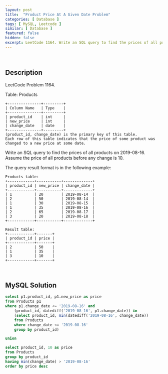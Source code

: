 ```yaml
---
layout: post
title:  "Product Price At A Given Date Problem"
categories: [ Database ]
tags: [ MySQL, Leetcode ]
similar: [ Database ]
featured: false
hidden: false
excerpt: LeetCode 1164. Write an SQL query to find the prices of all products on 2019-08-16.
---
```


<br />

## Description

LeetCode Problem 1164. 

Table: Products

```
+---------------+---------+
| Column Name   | Type    |
+---------------+---------+
| product_id    | int     |
| new_price     | int     |
| change_date   | date    |
+---------------+---------+
(product_id, change_date) is the primary key of this table.
Each row of this table indicates that the price of some product was changed to a new price at some date.
```

Write an SQL query to find the prices of all products on 2019-08-16. Assume the price of all products before any change is 10.

The query result format is in the following example:

```
Products table:
+------------+-----------+-------------+
| product_id | new_price | change_date |
+------------+-----------+-------------+
| 1          | 20        | 2019-08-14  |
| 2          | 50        | 2019-08-14  |
| 1          | 30        | 2019-08-15  |
| 1          | 35        | 2019-08-16  |
| 2          | 65        | 2019-08-17  |
| 3          | 20        | 2019-08-18  |
+------------+-----------+-------------+

Result table:
+------------+-------+
| product_id | price |
+------------+-------+
| 2          | 50    |
| 1          | 35    |
| 3          | 10    |
+------------+-------+
```

<br />

## MySQL Solution


```sql
select p1.product_id, p1.new_price as price
from Products p1
where p1.change_date <= '2019-08-16' and
    (product_id, datediff('2019-08-16', p1.change_date)) in
    (select product_id, min(datediff('2019-08-16', change_date))
    from Products
    where change_date <= '2019-08-16'
    group by product_id)

union

select product_id, 10 as price
from Products
group by product_id
having min(change_date) > '2019-08-16'
order by price desc
```
